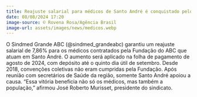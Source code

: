 ```yaml
---
title: Reajuste salarial para médicos de Santo André é conquistado pelo Sindmed Grande ABC
date: 08/08/2024 17:20
image-source: © Rovena Rosa/Agência Brasil
image-url: assets/images/news/medicos.webp
---
```


O Sindmed Grande ABC (@sindmed_grandeabc) garantiu um reajuste salarial de 7,86% para os médicos contratados pela Fundação do ABC que atuam em Santo André. O aumento será aplicado na folha de pagamento de agosto de 2024, com depósito até o quinto dia útil de setembro. Desde 2018, convenções coletivas não eram cumpridas pela Fundação. Após reunião com secretários de Saúde da região, somente Santo André apoiou a causa. “Essa vitória beneficia não só os médicos, mas também a população,” afirmou José Roberto Murisset, presidente do sindicato.